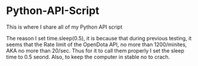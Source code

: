 # Python-API-Script
This is where I share all of my Python API script

The reason I set time.sleep(0.5), it is because that during previous testing, it seems that the Rate limit of the OpenDota API, no more than 1200/minites, AKA no more than 20/sec. Thus for it to call them properly I set the sleep time to 0.5 seond.
Also, to keep the computer in stable no to crach.




